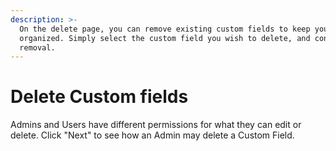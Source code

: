 ```yaml
---
description: >-
  On the delete page, you can remove existing custom fields to keep your system
  organized. Simply select the custom field you wish to delete, and confirm the
  removal.
---
```


# Delete Custom fields

Admins and Users have different permissions for what they can edit or delete. Click "Next" to see how an Admin may delete a Custom Field.&#x20;
